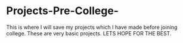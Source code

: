 # Projects-Pre-College-
This is where I will save my projects which I have made before joining college.
These are very basic projects.
LETS HOPE FOR THE BEST.